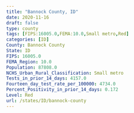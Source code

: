 ```yaml
---
title: "Bannock County, ID"
date: 2020-11-16
draft: false
type: county
tags: [FIPS:16005.0,FEMA:10.0,Small metro,Red]
categories: [ID]
County: Bannock County
State: ID
FIPS: 16005.0
FEMA_Region: 10.0
Population: 87808.0
NCHS_Urban_Rural_Classification: Small metro
Tests_in_prior_14_days: 4157.0
Fourteen_day_test_rate_per_100000: 4734.0
Percent_Positivity_in_prior_14_days: 0.172
Level: Red
url: /states/ID/bannock-county
---
```



